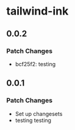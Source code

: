 # tailwind-ink

## 0.0.2

### Patch Changes

- bcf25f2: testing

## 0.0.1

### Patch Changes

- Set up changesets
- testing testing
